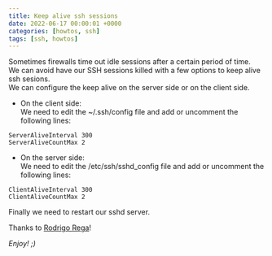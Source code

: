```yaml
---
title: Keep alive ssh sessions
date: 2022-06-17 00:00:01 +0000
categories: [howtos, ssh]
tags: [ssh, howtos]
---
```


Sometimes firewalls time out idle sessions after a certain period of time.  
We can avoid have our SSH sessions killed with a few options to keep alive ssh sesions.  
We can configure the keep alive on the server side or on the client side.  

* On the client side:  
We need to edit the ~/.ssh/config file and add or uncomment the following lines:

```shell
ServerAliveInterval 300
ServerAliveCountMax 2
```

* On the server side:  
We need to edit the /etc/ssh/sshd_config file and add or uncomment the following lines:

```shell
ClientAliveInterval 300
ClientAliveCountMax 2
```

Finally we need to restart our sshd server.

Thanks to [Rodrigo Rega](https://rodrigorega.es/)!

_Enjoy! ;)_
